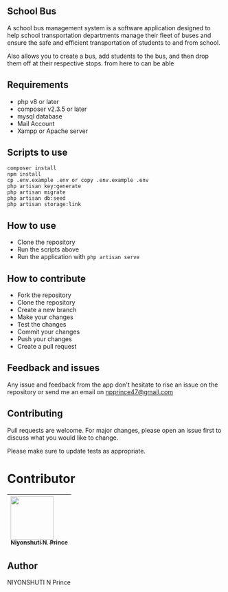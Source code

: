 ## School Bus 
A school bus management system is a software application designed to help school transportation departments manage their fleet of buses and ensure the safe and efficient transportation of students to and from school.

Also allows you to create a bus, add students to the bus, and then drop them off at their respective stops.
from here to can be able 
## Requirements

- php v8 or later
- composer v2.3.5 or later
- mysql database
- Mail Account
- Xampp or Apache server

## Scripts to use 

    composer install
    npm install
    cp .env.example .env or copy .env.example .env
    php artisan key:generate
    php artisan migrate
    php artisan db:seed
    php artisan storage:link

## How to use

- Clone the repository
- Run the scripts above
- Run the application with `php artisan serve`

## How to contribute

- Fork the repository
- Clone the repository
- Create a new branch
- Make your changes
- Test the changes 
- Commit your changes
- Push your changes
- Create a pull request

## Feedback and issues

Any issue and feedback from the app don't hesitate to rise an issue on the repository or send me an email on [npprince47@gmail.com](mailto:npprince47@gmail.com)
## Contributing
Pull requests are welcome. For major changes, please open an issue first to discuss what you would like to change.

Please make sure to update tests as appropriate.

# Contributor

| [<img src="https://github.com/PrinceNiyonshuti.png" width="100px;"><br><sub><b>Niyonshuti N. Prince</b></sub>](https://github.com/PrinceNiyonshuti) |
| :------------------------------------------------------------------------------------------------------------------------ |

## Author

NIYONSHUTI N Prince
